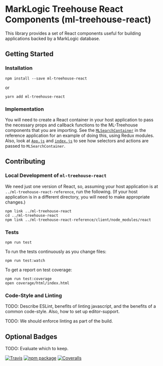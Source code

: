 # MarkLogic Treehouse React Components (ml-treehouse-react)

This library provides a set of React components useful for building applications backed by a MarkLogic database.

## Getting Started

### Installation

    npm install --save ml-treehouse-react

or

    yarn add ml-treehouse-react

### Implementation

You will need to create a React container in your host application to pass the necessary props and callback functions to the ML-Treehouse components that you are importing. See the [`MLSearchContainer`](https://project.marklogic.com/repo/projects/NACW/repos/ml-treehouse/browse/client/src/containers/MLSearchContainer.js) in the reference application for an example of doing this, using Redux modules. Also, look at [`App.js`](https://project.marklogic.com/repo/projects/NACW/repos/ml-treehouse/browse/client/src/App.js) and [`index.js`](https://project.marklogic.com/repo/projects/NACW/repos/ml-treehouse/browse/client/src/App.js) to see how selectors and actions are passed to `MLSearchContainer`.

## Contributing

### Local Development of `ml-treehouse-react`

We need just one version of React, so, assuming your host application is at `../ml-treehouse-react-reference`, run the following. (If your host application is in a different directory, you will need to make appropriate changes.)

    npm link ../ml-treehouse-react
    cd ../ml-treehouse-react
    npm link ../ml-treehouse-react-reference/client/node_modules/react

### Tests

    npm run test

To run the tests continuously as you change files:

    npm run test:watch

To get a report on test coverage:

    npm run test:coverage
    open coverage/html/index.html

### Code-Style and Linting

TODO: Describe ESLint, benefits of linting javascript, and the benefits of a common code-style. Also, how to set up editor-support.

TODO: We should enforce linting as part of the build.

## Optional Badges

TODO: Evaluate which to keep.

[![Travis][build-badge]][build]
[![npm package][npm-badge]][npm]
[![Coveralls][coveralls-badge]][coveralls]

[build-badge]: https://img.shields.io/travis/user/repo/master.png?style=flat-square
[build]: https://travis-ci.org/user/repo

[npm-badge]: https://img.shields.io/npm/v/npm-package.png?style=flat-square
[npm]: https://www.npmjs.org/package/npm-package

[coveralls-badge]: https://img.shields.io/coveralls/user/repo/master.png?style=flat-square
[coveralls]: https://coveralls.io/github/user/repo
